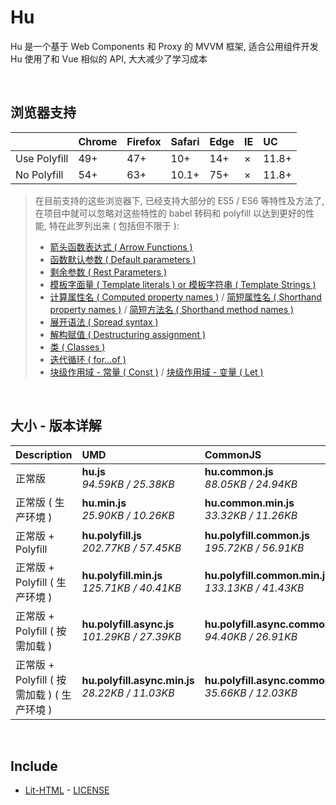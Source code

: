 # Hu
Hu 是一个基于 Web Components 和 Proxy 的 MVVM 框架, 适合公用组件开发<br>
Hu 使用了和 Vue 相似的 API, 大大减少了学习成本

<br>

## 浏览器支持

|              | Chrome | Firefox | Safari | Edge | IE | UC    |
| :-           | :-     | :-      | :-     | :-   | :- | :-    |
| Use Polyfill | 49+    | 47+     | 10+    | 14+  | ×  | 11.8+ |
| No Polyfill  | 54+    | 63+     | 10.1+  | 75+  | ×  | 11.8+ |

> 在目前支持的这些浏览器下, 已经支持大部分的 ES5 / ES6 等特性及方法了,<br>
> 在项目中就可以忽略对这些特性的 babel 转码和 polyfill 以达到更好的性能, 特在此罗列出来 ( 包括但不限于 ): <br>
  > - [箭头函数表达式 ( Arrow Functions )](https://developer.mozilla.org/zh-CN/docs/Web/JavaScript/Reference/Functions/Arrow_functions)
  > - [函数默认参数 ( Default parameters )](https://developer.mozilla.org/zh-CN/docs/Web/JavaScript/Reference/Functions/Default_parameters)
  > - [剩余参数 ( Rest Parameters )](https://developer.mozilla.org/zh-CN/docs/Web/JavaScript/Reference/Functions/Rest_parameters)
  > - [模板字面量 ( Template literals ) or 模板字符串 ( Template Strings )](https://developer.mozilla.org/zh-CN/docs/Web/JavaScript/Reference/template_strings)
  > - [计算属性名 ( Computed property names )](https://developer.mozilla.org/zh-CN/docs/Web/JavaScript/Reference/Operators/Object_initializer#计算属性名) / [简短属性名 ( Shorthand property names )](https://developer.mozilla.org/zh-CN/docs/Web/JavaScript/Reference/Operators/Object_initializer#属性定义) / [简短方法名 ( Shorthand method names )](https://developer.mozilla.org/zh-CN/docs/Web/JavaScript/Reference/Operators/Object_initializer#方法定义)
  > - [展开语法 ( Spread syntax )](https://developer.mozilla.org/zh-CN/docs/Web/JavaScript/Reference/Operators/Spread_syntax)
  > - [解构赋值 ( Destructuring assignment )](https://developer.mozilla.org/zh-CN/docs/Web/JavaScript/Reference/Operators/Destructuring_assignment)
  > - [类 ( Classes )](https://developer.mozilla.org/zh-CN/docs/Web/JavaScript/Reference/Classes)
  > - [迭代循环 ( for...of )](https://developer.mozilla.org/zh-CN/docs/Web/JavaScript/Reference/Statements/for...of)
  > - [块级作用域 - 常量 ( Const )](https://developer.mozilla.org/zh-CN/docs/Web/JavaScript/Reference/Statements/const) / [块级作用域 - 变量 ( Let )](https://developer.mozilla.org/zh-CN/docs/Web/JavaScript/Reference/Statements/let)

<br>

## 大小 - 版本详解
| Description | UMD | CommonJS | ES Module |
| :- | :- | :- | :- |
| 正常版 | **hu.js**<br>*94.59KB / 25.38KB* | **hu.common.js**<br>*88.05KB / 24.94KB* | **hu.esm.js**<br>*88.04KB / 24.93KB* |
| 正常版 ( 生产环境 ) | **hu.min.js**<br>*25.90KB / 10.26KB* | **hu.common.min.js**<br>*33.32KB / 11.26KB* | **hu.esm.min.js**<br>*25.73KB / 10.19KB* |
| 正常版 + Polyfill | **hu.polyfill.js**<br>*202.77KB / 57.45KB* | **hu.polyfill.common.js**<br>*195.72KB / 56.91KB* | **hu.polyfill.esm.js**<br>*195.71KB / 56.89KB* |
| 正常版 + Polyfill ( 生产环境 ) | **hu.polyfill.min.js**<br>*125.71KB / 40.41KB* | **hu.polyfill.common.min.js**<br>*133.13KB / 41.43KB* | **hu.polyfill.esm.min.js**<br>*125.54KB / 40.35KB* |
| 正常版 + Polyfill ( 按需加载 ) | **hu.polyfill.async.js**<br>*101.29KB / 27.39KB* | **hu.polyfill.async.common.js**<br>*94.40KB / 26.91KB* | **hu.polyfill.async.esm.js**<br>*94.38KB / 26.90KB* |
| 正常版 + Polyfill ( 按需加载 ) ( 生产环境 ) | **hu.polyfill.async.min.js**<br>*28.22KB / 11.03KB* | **hu.polyfill.async.common.min.js**<br>*35.66KB / 12.03KB* | **hu.polyfill.async.esm.min.js**<br>*28.06KB / 10.96KB* |

<br>

## Include
  - [Lit-HTML](https://github.com/Polymer/lit-html) \- [LICENSE](https://github.com/Polymer/lit-html/blob/master/LICENSE)